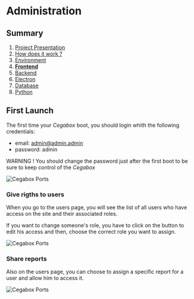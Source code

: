 # Administration

## Summary

1. [Project Presentation](project.html)
2. [How does it work ?](working.html)
3. [Environment](env.html)
4. [**Frontend**](front.html)
5. [Backend](back.html)
6. [Electron](electron.html)
7. [Database](database.html)
8. [Python](python.html)

## First Launch

The first time your *Cegabox* boot, you should login whith the following credentials:

* email: admin@admin.admin
* password: admin

WARNING ! You should change the password just after the first boot to be sure to keep control of the *Cegabox*

![Cegabox Ports](https://cebago.github.io/Cegabox/img/cegabox-password.png)

### Give rigths to users

When you go to the users page, you will see the list of all users who have access on the site and their associated roles.

If you want to change someone's role, you have to click on the button to edit his access and then, choose the correct role you want to assign.

![Cegabox Ports](https://cebago.github.io/Cegabox/img/cegabox-roles.png)

### Share reports

Also on the users page, you can choose to assign a specific report for a user and allow him to access it.

![Cegabox Ports](https://cebago.github.io/Cegabox/img/cegabox-share.png)
